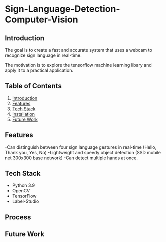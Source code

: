 # Sign-Language-Detection-Computer-Vision

## Introduction

The goal is to create a fast and accurate system that uses a webcam to recognize sign language in real-time. 


The motivation is to explore the tensorflow machine learning libary and apply it to a practical application.

## Table of Contents

1. [Introduction](#introduction)
2. [Features](#features)
3. [Tech Stack](#tech-stack)
4. [Installation](#process)
5. [Future Work](#future-work)

## Features
-Can distinguish between four sign language gestures in real-time (Hello, Thank you, Yes, No)
-Lightweight and speedy object detection (SSD mobile net 300x300 base network)
-Can detect multiple hands at once.

## Tech Stack
- Python 3.9
- OpenCV
- TensorFlow
- Label-Studio

## Process


## Future Work


